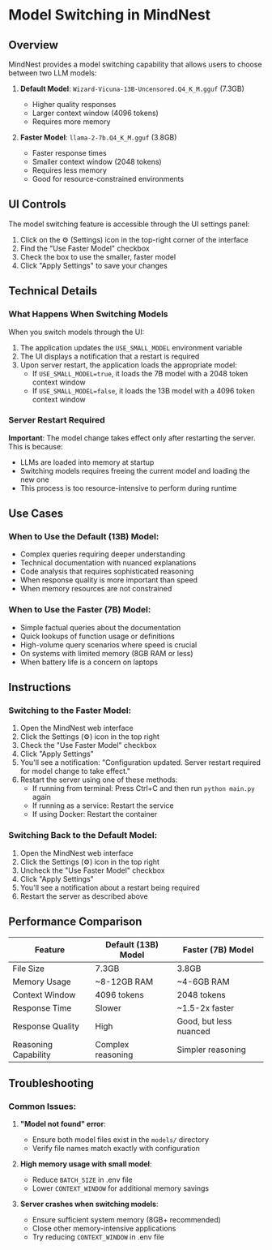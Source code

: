# Model Switching in MindNest

## Overview
MindNest provides a model switching capability that allows users to choose between two LLM models:

1. **Default Model**: `Wizard-Vicuna-13B-Uncensored.Q4_K_M.gguf` (7.3GB)
   - Higher quality responses
   - Larger context window (4096 tokens)
   - Requires more memory

2. **Faster Model**: `llama-2-7b.Q4_K_M.gguf` (3.8GB)
   - Faster response times
   - Smaller context window (2048 tokens)
   - Requires less memory
   - Good for resource-constrained environments

## UI Controls
The model switching feature is accessible through the UI settings panel:

1. Click on the ⚙️ (Settings) icon in the top-right corner of the interface
2. Find the "Use Faster Model" checkbox
3. Check the box to use the smaller, faster model
4. Click "Apply Settings" to save your changes

## Technical Details

### What Happens When Switching Models

When you switch models through the UI:

1. The application updates the `USE_SMALL_MODEL` environment variable
2. The UI displays a notification that a restart is required
3. Upon server restart, the application loads the appropriate model:
   - If `USE_SMALL_MODEL=true`, it loads the 7B model with a 2048 token context window
   - If `USE_SMALL_MODEL=false`, it loads the 13B model with a 4096 token context window

### Server Restart Required

**Important**: The model change takes effect only after restarting the server. This is because:
- LLMs are loaded into memory at startup
- Switching models requires freeing the current model and loading the new one
- This process is too resource-intensive to perform during runtime

## Use Cases

### When to Use the Default (13B) Model:
- Complex queries requiring deeper understanding
- Technical documentation with nuanced explanations
- Code analysis that requires sophisticated reasoning
- When response quality is more important than speed
- When memory resources are not constrained

### When to Use the Faster (7B) Model:
- Simple factual queries about the documentation
- Quick lookups of function usage or definitions
- High-volume query scenarios where speed is crucial
- On systems with limited memory (8GB RAM or less)
- When battery life is a concern on laptops

## Instructions

### Switching to the Faster Model:

1. Open the MindNest web interface
2. Click the Settings (⚙️) icon in the top right
3. Check the "Use Faster Model" checkbox
4. Click "Apply Settings"
5. You'll see a notification: "Configuration updated. Server restart required for model change to take effect."
6. Restart the server using one of these methods:
   - If running from terminal: Press Ctrl+C and then run `python main.py` again
   - If running as a service: Restart the service
   - If using Docker: Restart the container

### Switching Back to the Default Model:

1. Open the MindNest web interface
2. Click the Settings (⚙️) icon in the top right
3. Uncheck the "Use Faster Model" checkbox
4. Click "Apply Settings"
5. You'll see a notification about a restart being required
6. Restart the server as described above

## Performance Comparison

| Feature | Default (13B) Model | Faster (7B) Model |
|---------|---------------------|-------------------|
| File Size | 7.3GB | 3.8GB |
| Memory Usage | ~8-12GB RAM | ~4-6GB RAM |
| Context Window | 4096 tokens | 2048 tokens |
| Response Time | Slower | ~1.5-2x faster |
| Response Quality | High | Good, but less nuanced |
| Reasoning Capability | Complex reasoning | Simpler reasoning |

## Troubleshooting

### Common Issues:

1. **"Model not found" error**:
   - Ensure both model files exist in the `models/` directory
   - Verify file names match exactly with configuration

2. **High memory usage with small model**:
   - Reduce `BATCH_SIZE` in .env file
   - Lower `CONTEXT_WINDOW` for additional memory savings

3. **Server crashes when switching models**:
   - Ensure sufficient system memory (8GB+ recommended)
   - Close other memory-intensive applications
   - Try reducing `CONTEXT_WINDOW` in .env file 